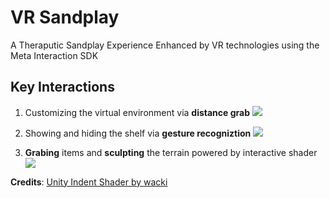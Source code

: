 # VR Sandplay
A Theraputic Sandplay Experience Enhanced by VR technologies using the Meta Interaction SDK

## Key Interactions

1. Customizing the virtual environment via **distance grab**
![](https://github.com/AnhuaW/AnhuaW.github.io/blob/main/skybox.gif)

2. Showing and hiding the shelf via **gesture recogniztion**
![](https://github.com/AnhuaW/AnhuaW.github.io/blob/main/showhide-ezgif.com-video-to-gif-converter.gif)

3. **Grabing** items and **sculpting** the terrain powered by interactive shader
![](https://github.com/AnhuaW/AnhuaW.github.io/blob/main/grabsculpt-ezgif.com-video-to-gif-converter.gif)  

**Credits**: [Unity Indent Shader by wacki](https://github.com/wacki/Unity-IndentShader)
